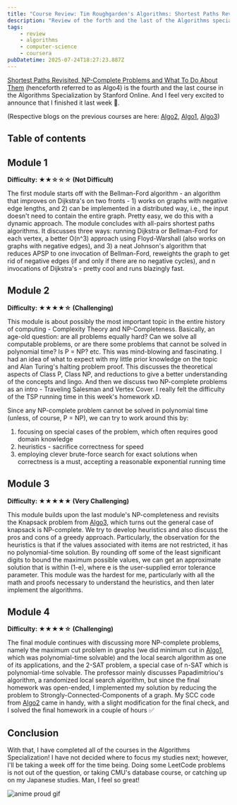 ```yaml
---
title: "Course Review: Tim Roughgarden's Algorithms: Shortest Paths Revisited, NP-Complete Problems and What To Do About Them"
description: "Review of the forth and the last of the Algorithms specialization from Standford Online"
tags:
    - review
    - algorithms
    - computer-science
    - coursera
pubDatetime: 2025-07-24T18:27:23.887Z
---
```


[Shortest Paths Revisited, NP-Complete Problems and What To Do About Them](https://www.coursera.org/learn/algorithms-npcomplete) (henceforth referred to as Algo4) is the fourth and the last course in the Algorithms Specialization by Stanford Online. And I feel very excited to announce that I finished it last week 🕺.

(Respective blogs on the previous courses are here: [Algo2](/posts/course-review-coursera-tim-roughgarden-algorithms-2-graph-data-structure), [Algo1](/posts/course-review-coursera-tim-roughgarden-algorithms-1-divide-and-conquer), [Algo3](/posts/course-review-coursera-tim-roughgarden-algorithms-3-algorithms-greedy-dynamic-programming))

## Table of contents

## Module 1

**Difficulty: ★★☆☆☆ (Not Difficult)**

The first module starts off with the Bellman-Ford algorithm - an algorithm that improves on Dijkstra's on two fronts - 1) works on graphs with negative edge lengths, and 2) can be implemented in a distributed way, i.e., the input doesn't need to contain the entire graph.
Pretty easy, we do this with a dynamic approach. The module concludes with all-pairs shortest paths algorithms. It discusses three ways: running Dijkstra or Bellman-Ford for each vertex, a better O(n^3) approach using Floyd-Warshall (also works on graphs with negative edges), and 3) a neat Johnson's algorithm that reduces APSP to one invocation of Bellman-Ford, reweights the graph to get rid of negative edges (if and only if there are no negative cycles), and n invocations of Dijkstra's - pretty cool and runs blazingly fast.

## Module 2

**Difficulty: ★★★★☆ (Challenging)**

This module is about possibly the most important topic in the entire history of computing - Complexity Theory and NP-Completeness. Basically, an age-old question: are all problems equally hard? Can we solve all computable problems, or are there some problems that cannot be solved in polynomial time? Is P = NP? etc. This was mind-blowing and fascinating. I had an idea of what to expect with my little prior knowledge on the topic and Alan Turing's halting problem proof. This discusses the theoretical aspects of Class P, Class NP, and reductions to give a better understanding of the concepts and lingo. And then we discuss two NP-complete problems as an intro - Traveling Salesman and Vertex Cover. I really felt the difficulty of the TSP running time in this week's homework xD.

Since any NP-complete problem cannot be solved in polynomial time (unless, of course, P = NP), we can try to work around this by:

1. focusing on special cases of the problem, which often requires good domain knowledge
2. heuristics - sacrifice correctness for speed
3. employing clever brute-force search for exact solutions when correctness is a must, accepting a reasonable exponential running time

## Module 3

**Difficulty: ★★★★★ (Very Challenging)**

This module builds upon the last module's NP-completeness and revisits the Knapsack problem from [Algo3](/posts/course-review-coursera-tim-roughgarden-algorithms-3-algorithms-greedy-dynamic-programming), which turns out the general case of knapsack is NP-complete. We try to develop heuristics and also discuss the pros and cons of a greedy approach. Particularly, the observation for the heuristics is that if the values associated with items are not restricted, it has no polynomial-time solution. By rounding off some of the least significant digits to bound the maximum possible values, we can get an approximate solution that is within (1-e), where e is the user-supplied error tolerance parameter. This module was the hardest for me, particularly with all the math and proofs necessary to understand the heuristics, and then later implement the algorithms.

## Module 4

**Difficulty: ★★★★☆ (Challenging)**

The final module continues with discussing more NP-complete problems, namely the maximum cut problem in graphs (we did minimum cut in [Algo1](/posts/course-review-coursera-tim-roughgarden-algorithms-1-divide-and-conquer), which was polynomial-time solvable) and the local search algorithm as one of its applications, and the 2-SAT problem, a special case of n-SAT which is polynomial-time solvable. The professor mainly discusses Papadimitriou's algorithm, a randomized local search algorithm, but since the final homework was open-ended, I implemented my solution by reducing the problem to Strongly-Connected-Components of a graph. My SCC code from [Algo2](/posts/course-review-coursera-tim-roughgarden-algorithms-2-graph-data-structure) came in handy, with a slight modification for the final check, and I solved the final homework in a couple of hours ✅

## Conclusion

With that, I have completed all of the courses in the Algorithms Specialization! I have not decided where to focus my studies next; however, I'll be taking a week off for the time being. Doing some LeetCode problems is not out of the question, or taking CMU's database course, or catching up on my Japanese studies. Man, I feel so great!

![anime proud gif](https://media1.tenor.com/m/WpjmnZCt4oUAAAAC/anime-boy.gif)
